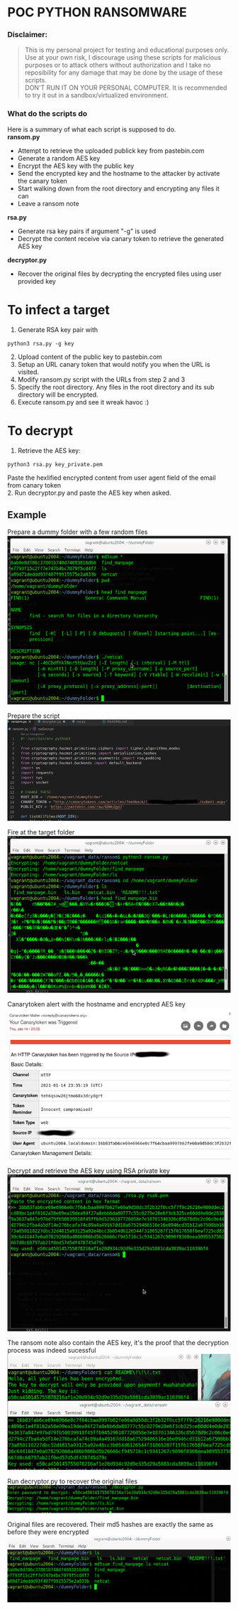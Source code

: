# POC PYTHON RANSOMWARE
### Disclaimer:
> This is my personal project for testing and educational purposes only.\
> Use at your own risk, I discourage using these scripts for malicious purposes or to attack others without  authorization and I take no reposibility for any damage that may be done by the usage of these scripts.\
> DON'T RUN IT ON YOUR PERSONAL COMPUTER. It is recommended to try it out in a sandbox/virtualized environment.
### What do the scripts do
Here is a summary of what each script is supposed to do.\
**ransom.py**
- Attempt to retrieve the uploaded publick key from pastebin.com
- Generate a random AES key
- Encrypt the AES key with the public key
- Send the encrypted key and the hostname to the attacker by activate the canary token
- Start walking down from the root directory and encrypting any files it can
- Leave a ransom note 

**rsa.py**
- Generate rsa key pairs if argument "-g" is used
- Decrypt the content receive via canary token to retrieve the generated AES key 

**decryptor.py**
- Recover the original files by decrypting the encrypted files using user provided key

# To infect a target
1. Generate RSA key pair with
```
python3 rsa.py -g key
```
2. Upload content of the public key to pastebin.com
3. Setup an URL canary token that would notify you when the URL is visited. 
4. Modify ransom.py script with the URLs  from step 2 and 3
5. Specify the root directory. Any files in the root directory and its sub directory will be encrypted.
6. Execute ransom.py and see it wreak havoc :)
# To decrypt
1. Retrieve the AES key:
```
python3 rsa.py key_private.pem
```
Paste the hexlified encrypted content from user agent field of the email from canary token\
2. Run decryptor.py and paste the AES key when asked.

## Example
Prepare a dummy folder with a few random files
<img src='./screenshots/screenshot1.png'>

Prepare the script 
<img src='./screenshots/screenshot2.png'>

Fire at the target folder
<img src='./screenshots/screenshot3.png'>

Canarytoken alert with the hostname and encrypted AES key 
<img src='./screenshots/screenshot4.png'>

Decrypt and retrieve the AES key using RSA private key
<img src='./screenshots/screenshot5.png'>

The ransom note also contain the AES key, it's the proof that the decryption process was indeed sucessful
<img src='./screenshots/screenshot6.png'>

Run decryptor.py to recover the original files
<img src='./screenshots/screenshot7.png'>

Original files are recovered. Their md5 hashes are exactly the same as before they were encrypted
<img src='./screenshots/screenshot8.png'>